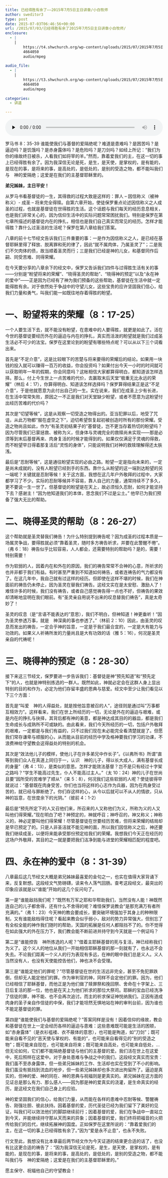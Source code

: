 ```yaml
---
title: 已经得胜有余了——2015年7月5日主日讲章/小白牧师
author: sweditor3
type: post
date: 2015-07-03T06:46:56+00:00
url: /2015/07/03/已经得胜有余了2015年7月5日主日讲章小白牧师/
enclosure:
  - |
    |
        https://t4.shwchurch.org/wp-content/uploads/2015/07/2015年7月5日讲道录音.mp3
        4664050
        audio/mpeg
        
audio_file:
  - |
    |
        https://t3.shwchurch.org/wp-content/uploads/2015/07/2015年7月5日讲道录音.mp3
        4664050
        audio/mpeg
        
categories:
  - 讲道

---
```

<audio class="wp-audio-shortcode" id="audio-12636-248" preload="none" style="width: 100%;" controls="controls"><source type="audio/mpeg" src="http://t5.shwchurch.org/wp-content/uploads/2015/07/2015年7月5日讲道录音.mp3?_=248" /><http://t5.shwchurch.org/wp-content/uploads/2015/07/2015年7月5日讲道录音.mp3></audio> 

罗马书 8：35-39 谁能使我们与基督的爱隔绝呢？难道是患难吗？是困苦吗？是逼迫吗？是饥饿吗？是赤身露体吗？是危险吗？是刀剑吗？如经上所记：“我们为你的缘故终日被杀，人看我们如将宰的羊。”然而，靠着爱我们的主，在这一切的事上已经得胜有余了。因为我深信无论是死，是生，是天使，是掌权的，是有能的，是现在的事，是将来的事，是高处的，是低处的，是别的受造之物，都不能叫我们与　神的爱隔绝；这爱是在我们的主基督耶稣里的。

**弟兄姊妹，主日平安！**

从罗马书看基督徒的一生，其得救的过程大致是这样的：罪人 &#8211; 因信称义（被神称义）- 成圣 &#8211; 将来完全得赎。自第六章开始，使徒保罗重点论述因信称义之人成圣的过程，也就是基督徒在世得胜的生活。这个话题与我们每天的经历息息相关，也是我们非常关心的，因为信仰生活中的实际问题常常困扰我们。特别是保罗在第七章所描述的基督徒内在的挣扎，相信也是我们自己真实而常见的经历。怎样才能得胜？靠什么过圣洁的生活呢？保罗在第八章给我们答案。

八章的前十七节经文告诉我们三件重要的事：一是作为因信称义之人，是已经在基督耶稣里得了释放、脱离罪和死的律了，因此“就不属肉体，乃属圣灵了”；二是我们不欠肉体的债，故当顺着圣灵而行；三是我们已经是神的儿女，和基督同作后嗣、同受苦难、同得荣耀。

在今天要分享的八章余下的经文中，保罗又告诉我们四件与过得胜生活有关的事——分别是“盼望将来的荣耀”、“晓得圣灵的帮助”、“晓得神的预定”以及“永在神的爱中”——正是因为已经有了神为我们预备的这些帮助，基督徒在生活中就一定能得胜有余。对于依然处于争战中的守望儿女，这些宝贵的应许坚固我们信心，给我们力量和勇气，叫我们能一如既往地存着得胜的盼望。

# 一、盼望将来的荣耀（8：17-25）

一个人要生活下去，就不能没有盼望，在患难中的人要得胜，就更是如此了。活在今世的基督徒要经历外在的逼迫与内在的挣扎，真实而活泼的盼望就是我们过成圣生活必不可少的法宝。保罗在这里论到的盼望有哪些特点呢？可以从以下三个词看出来。

首先是“不足介意”，这是比较眼下的苦楚与将来要得的荣耀后的结论。如果用一块钱的投入就可以赚得一百万的收益，你会投资吗？如果付出今天一小时的时间就可以获取明年一年的假期，你会同意吗？这帐相信大家都算得明白，都知道该怎样选择。那么，付上今生世上一点苦难的代价，去赢取末后天堂“极重无比永远的荣耀”（林后 4：17），你算得明白、知道该怎样选择吗？保罗算得结果正是这“不足介意”，于是他就愿意为此付出自己的一生。实在说来，我们在成圣上少有长进，在生活中常常失败，原因之一不正是我们对天堂缺少盼望，或者不愿意为这盼望付出经历苦难的代价吗？

其次是“切望等候”，这是从观察一切受造之物得出的。亚当犯罪以后，地受了咒诅，从此万物都“服在虚空之下”，迫切希望恢复起初被创造时所有的那份荣耀。受造之物尚且如此，作为“有圣灵初结果子的”基督徒，岂不更当存着热切的盼望吗？因为尽管我们已蒙拯救、被称为义，但身体与灵魂完全的救赎尚未实现——那是必须等到末后基督再来、肉身复活的时候才能得到的。如果仅仅满足于灵魂的得救，而不盼望早日得着那复活后“灵性的身体”，只能说明我们对神的救赎理解得还太肤浅。

最后是“忍耐等候”，这是通往盼望实现的必由之路。盼望一定是指向未来的，一定是尚未成就的，没有人盼望已经到手的东西。靠什么从盼望的这一端到达盼望的另一端呢？关键就是忍耐等候！关于这方面，我想在这几年户外敬拜的过程中，大家都学习了不少。实际的忍耐等候并不容易，靠人自己的力量，通常持续不了多久，更不要说一生一世了。但基督徒的盼望是在天上，故必须恒久忍耐，如何才能坚持下去？感谢主！“因为他知道我们的本体，思念我们不过是尘土。” 他早已为我们预备了强大无比的帮助。

# 二、晓得圣灵的帮助（8：26-27）

这个帮助就是圣灵替我们祷告！为什么特别提到祷告呢？因为成圣的过程本质是一场属灵争战，要得胜就必须“靠着圣灵，随时多方祷告祈求，并要在此警醒不倦”。（弗 6：18）祷告似乎比较容易，人人都会，还需要特别的帮助吗？是的，需要！特别需要！
  
作为软弱的人，因着内在和外在的原因，我们的祷告常常不合神的心意，所祈求的也并非都于我们有益。有时甚至严重到不知道如何祷告，或者连祷告的气力都没有了。在这几年中，我自己就有过这样的经历。但即使在这样不堪的时候，我们在神面前的祷告仍未停止，因为圣灵在替我们祷告。这经文实在是太安慰、激励人了！难怪许多的时候，我们没有祷告，或者自己感觉祷告得一点也不好，但祷告的果效却清晰地显明在我们眼前。有“圣灵亲自用说不出来的叹息替我们祷告”，真是太奇妙了！

圣灵的叹息（是“言语不能表达的”意思），我们不明白，但神知道！神更垂听！“因为圣灵参透万事，就是　神深奥的事也参透了。”（林前 2：10）因此，由圣灵的叹息而发出的祷告，一定合乎神的旨意，一定是于我们最合宜的，一定是大有能力与功效的。如果义人祈祷所发的力量尚且是大有功效的话（雅 5：16），何况是圣灵亲自的代祷呢！

# 三、晓得神的预定（8：28-30）

接下来这三节经文，保罗要进一步告诉我们：基督徒是神“预先知道”和“预先定下”的人，也就是神特别拣选的一群人。既然如此，神就必定会在这群人身上显出特别的目的和作为，必定为他们存留丰盛的恩典与慈爱。经文中至少让我们看见以下三个方面：

首先是“叫爱　神的人得益处，就是按他旨意被召的人”，途径则是通过叫“万事都互相效力”。这样看来，我们在世上所经历的一切，无论是外在的逼迫与艰难，或是内在的挣扎与抉择，其背后都有神的美意，都是神达成其目的的器皿，都是我们生命成长与成熟所不可或缺的。由此看来，我们今天所经历的一切，包括户外敬拜的艰难，一定都是与我们有益的，只不过我们现在未必能完全看清楚就是了。但愿我们常存谦卑与顺服的心，从而能从目前的经历中学及格神要我们学习的功课，不浪费神给守望教会这得益处的特别的机会。

其次是“效法他儿子的模样，使他儿子在许多弟兄中作长子”。《以弗所书》所谓“直等到我们众人在真道上同归于一，认识　神的儿子，得以长大成人，满有基督长成的身量”（弗 4：13），是类似的意思。怎样才能效法基督？岂不是只有经过十字架之路吗？“学生不能高过先生，仆人不能高过主人。”（太 10：24）神的儿子在世尚且要“因所受的苦难学了顺从”（来 5：8），何况我们这些软弱的人呢？使徒彼得早就说过：“基督既在肉身受苦，你们也当将这样的心志作为兵器，因为在肉身受过苦的，就已经与罪断绝了。你们存这样的心，从今以后就可以不从人的情欲，只从　神的旨意，在世度余下的光阴。”（彼前 4：1-2）

最后是“预先所定下的人又召他们来，所召来的人又称他们为义，所称为义的人又叫他们得荣耀。”现在明白了吧？神预定的，神就呼召；神呼召的，神又称义；神称义的，神必定要叫他们得荣耀！尽管基督徒在世要经历苦难，但将来荣耀的结局却是早已预定了的。只是人非圣洁就不能见神的面，所以我们因信称义之后，神还要我们继续成圣，以便将来能承受那份预定给我们的荣耀。我想我们今天正在经历的这场户外敬拜，其目的之一就是要把我们洁净到能与进堂的荣耀相匹配的程度吧。

# 四、永在神的爱中（8：31-39）

八章最后这几节经文大概是弟兄姊妹最喜爱的金句之一，也实在值得大家背诵下来，反复默想。这段经文气势磅礴，读来令人荡气回肠。查考这段经文，最突出的印象应该就是以“谁能”开始的这几个反问句了。

第一是“谁能敌挡我们呢？”既然有万军之耶和华帮助我们，当然没有人能！神既然连自己的儿子都舍得，还有什么不舍得的呢？难怪保罗说教会“是那充满万有者所充满的。”（弗 1：23）今天神的教会要成长，要突破环境强加于其身上的种种限制，又有谁能敌档得住呢？看起来教会似乎弱小，敌对的势力异常强大，但别忘了有全权全能的神作我们随时的帮助，天国的拓展是任何人都阻挡不了的。你不觉得在如此强大的外在压力下，我们教会能不断前进并持守到今天就是一个例证吗？

第二是“谁能控告　神所拣选的人呢？”借着主耶稣基督的死与复活，神已经称我们为义了。这个义人的地位从我们一开始相信耶稣基督的那一刻就有了，也永远不会失去。不论我们距离一个义人的行为表现有多远，在神的眼中我们总是义人。义人当然没有人，也没有天使能控告他们，神也决不会受理。

第三是“谁能定他们的罪呢？”尽管基督徒在世的生活远非完全，甚至不免犯罪跌倒，但却无人能定他们的罪。作为审判官的神，同样不会定他们的罪。因为，他们已经相信了耶稣基督，而他正是为他们做了赎罪祭和挽回祭、舍命在十字架上、三日后复活的那一位，他也是在天上为他们祈求的那位大祭司。耶稣的宝血已经洗净了信徒的罪，神不能、也不会再次追讨。而主的祈求保证神悦纳我们。正因有道成肉身的圣子亲自作信徒的中保，我们才能坦然无惧地站在神的审判台前，因为谁也不能定基督徒的罪。

第四是“谁能使我们与基督的爱隔绝呢？”答案同样是没有！因着信仰的缘故，教会和基督徒在世上一定会经历各样的逼迫与患难：这些患难既可能是生活的困顿，如“赤身露体”（是衣衫褴褛、衣不蔽体的意思），也可能是殉道，如“刀剑”；既可能来自看不见的“恶天使与掌权的、有能的”，也可能来自看得见的“别的受造之物”；既可能来自现在，也可能来自将来；既可能来自高处，也可能来自低处，… 但无论如何，它们都不能隔绝基督徒与他们的主基督的爱。我们活在世上在这爱中，死后照样在这爱中。对于身处患难与争战之中的我们，这段经文真实而宝贵：我们虽不至赤身露体，但一些弟兄姊妹的工作、生活却也实在受到了不小的影响。我们虽没有抵挡到流血的地步，但一些弟兄姊妹却也多次进出拘留所了。逼迫是真实的，但神的爱、神的同在、神的恩典与祝福则是更真实的。弟兄姊妹在这方面的见证总是那么有力、那么感人——因为那是神的爱真实的浇灌，是生命真实的经历，是这经文在我们自己身上的应验。

神的爱坚固我们的信心，给我们力量，从而能在各样的患难中忍耐等候、警醒祷告、刚强壮胆、彼此扶持。因着基督的爱，历代圣徒已经为我们留下了美好的见证，叫我们可以效法他们的脚踪继续前行；因着基督的爱，我们在争战中一直站立到今天，并能继续持守那从天而来的异象；因着基督的爱，我们终将把福音的火把传给我们的后代，继续拓展神的国度。正如保罗在这里所说的：“靠着爱我们的主，在这一切的事上已经得胜有余了。”因为“爱是永不止息”，也永不失败。

行文至此，我想没有比本章最后两节经文作为今天证道的结束更合适的话了，也没有比这更合适的祷告了：“因为我深信无论是死，是生，是天使，是掌权的，是有能的，是现在的事，是将来的事，是高处的，是低处的，是别的受造之物，都不能叫我们与　神的爱隔绝；这爱是在我们的主基督耶稣里的。”

愿主保守、祝福他自己的守望教会！